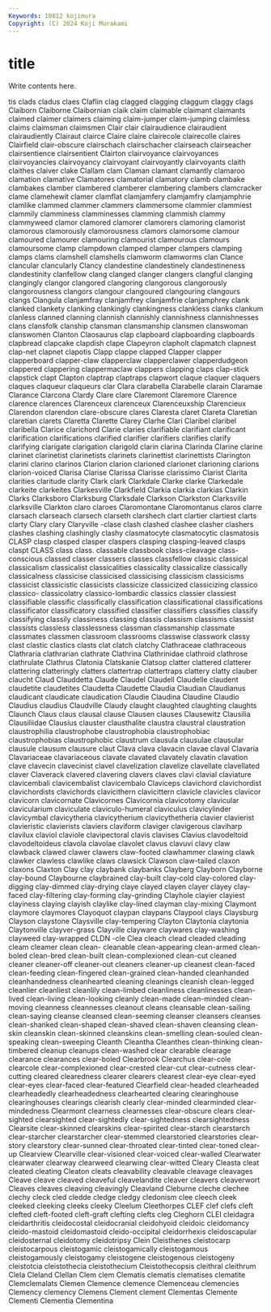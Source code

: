```yaml
---
Keywords: 10812 kojimura
Copyright: (C) 2024 Koji Murakami
---
```


# title

Write contents here.



tis
clads cladus claes Claflin clag clagged clagging claggum claggy clags
Claiborn Claiborne Claibornian claik claim claimable claimant claimants claimed claimer
claimers claiming claim-jumper claim-jumping claimless claims claimsman claimsmen Clair clair
clairaudience clairaudient clairaudiently Clairaut clairce Claire claire clairecole clairecolle claires
Clairfield clair-obscure clairschach clairschacher clairseach clairseacher clairsentience clairsentient Clairton clairvoyance
clairvoyances clairvoyancies clairvoyancy clairvoyant clairvoyantly clairvoyants claith claithes claiver clake
Clallam clam Claman clamant clamantly clamaroo clamation clamative Clamatores clamatorial
clamatory clamb clambake clambakes clamber clambered clamberer clambering clambers clamcracker
clame clamehewit clamer clamflat clamjamfery clamjamfry clamjamphrie clamlike clammed clammer
clammers clammersome clammier clammiest clammily clamminess clamminesses clamming clammish clammy
clammyweed clamor clamored clamorer clamorers clamoring clamorist clamorous clamorously clamorousness
clamors clamorsome clamour clamoured clamourer clamouring clamourist clamourous clamours clamoursome
clamp clampdown clamped clamper clampers clamping clamps clams clamshell clamshells
clamworm clamworms clan Clance clancular clancularly Clancy clandestine clandestinely clandestineness
clandestinity clanfellow clang clanged clanger clangers clangful clanging clangingly clangor
clangored clangoring clangorous clangorously clangorousness clangors clangour clangoured clangouring clangours
clangs Clangula clanjamfray clanjamfrey clanjamfrie clanjamphrey clank clanked clankety clanking
clankingly clankingness clankless clanks clankum clanless clanned clanning clannish clannishly
clannishness clannishnesses clans clansfolk clanship clansman clansmanship clansmen clanswoman clanswomen
Clanton Claosaurus clap clapboard clapboarding clapboards clapbread clapcake clapdish clape
Clapeyron clapholt clapmatch clapnest clap-net clapnet clapotis Clapp clappe clapped
Clapper clapper clapperboard clapper-claw clapperclaw clapperclawer clapperdudgeon clappered clappering clappermaclaw
clappers clapping claps clap-stick clapstick clapt Clapton claptrap claptraps clapwort
claque claquer claquers claques claqueur claqueurs clar Clara clarabella Clarabelle
clarain Claramae Clarance Clarcona Clardy Clare clare Claremont Claremore Clarence
clarence clarences Clarenceux clarenceux Clarenceuxship Clarencieux Clarendon clarendon clare-obscure clares
Claresta claret Clareta Claretian claretian clarets Claretta Clarette Clarey Clarhe
Clari Claribel claribel claribella Clarice clarichord Clarie claries clarifiable clarifiant
clarificant clarification clarifications clarified clarifier clarifiers clarifies clarify clarifying clarigate
clarigation clarigold clarin clarina Clarinda Clarine clarine clarinet clarinetist clarinetists
clarinets clarinettist clarinettists Clarington clarini clarino clarinos Clarion clarion clarioned
clarionet clarioning clarions clarion-voiced Clarisa Clarise Clarissa Clarisse clarissimo Clarist
Clarita clarities claritude clarity Clark clark Clarkdale Clarke clarke Clarkedale
clarkeite clarkeites Clarkesville Clarkfield Clarkia clarkia clarkias Clarkin Clarks Clarksboro
Clarksburg Clarksdale Clarkson Clarkston Clarksville clarksville Clarkton claro claroes Claromontane
Claromontanus claros clarre clarsach clarseach clarsech clarseth clarshech clart clartier
clartiest clarts clarty Clary clary Claryville -clase clash clashed clashee
clasher clashers clashes clashing clashingly clashy clasmatocyte clasmatocytic clasmatosis CLASP
clasp clasped clasper claspers clasping clasping-leaved clasps claspt CLASS class
class. classable classbook class-cleavage class-conscious classed classer classers classes classfellow
classic classical classicalism classicalist classicalities classicality classicalize classically classicalness classicise
classicised classicising classicism classicisms classicist classicistic classicists classicize classicized classicizing
classico classico- classicolatry classico-lombardic classics classier classiest classifiable classific classifically
classification classificational classifications classificator classificatory classified classifier classifiers classifies classify
classifying classily classiness classing classis classism classisms classist classists classless
classlessness classman classmanship classmate classmates classmen classroom classrooms classwise classwork
classy clast clastic clastics clasts clat clatch clatchy Clathraceae clathraceous
Clathraria clathrarian clathrate Clathrina Clathrinidae clathroid clathrose clathrulate Clathrus Clatonia
Clatskanie Clatsop clatter clattered clatterer clattering clatteringly clatters clattertrap clattertraps
clattery clatty clauber claucht Claud Clauddetta Claude Claudel Claudell Claudelle
claudent claudetite claudetites Claudetta Claudette Claudia Claudian Claudianus claudicant claudicate
claudication Claudie Claudina Claudine Claudio Claudius claudius Claudville Claudy claught
claughted claughting claughts Claunch Claus claus clausal clause Clausen clauses
Clausewitz Clausilia Clausiliidae Clausius clauster clausthalite claustra claustral claustration claustrophilia
claustrophobe claustrophobia claustrophobiac claustrophobias claustrophobic claustrum clausula clausulae clausular clausule
clausum clausure claut Clava clava clavacin clavae claval Clavaria Clavariaceae
clavariaceous clavate clavated clavately clavatin clavation clave clavecin clavecinist clavel
clavelization clavelize clavellate clavellated claver Claverack clavered clavering clavers claves
clavi clavial claviature clavicembali clavicembalist clavicembalo Claviceps clavichord clavichordist clavichordists
clavichords clavicithern clavicittern clavicle clavicles clavicor clavicorn clavicornate Clavicornes Clavicornia
clavicotomy clavicular clavicularium claviculate claviculo-humeral claviculus clavicylinder clavicymbal clavicytheria clavicytherium
clavicythetheria clavier clavierist clavieristic clavierists claviers claviform claviger clavigerous claviharp
clavilux claviol claviole clavipectoral clavis clavises Clavius clavodeltoid clavodeltoideus clavola
clavolae clavolet clavus clavuvi clavy claw clawback clawed clawer clawers
claw-footed clawhammer clawing clawk clawker clawless clawlike claws clawsick Clawson
claw-tailed claxon claxons Claxton Clay clay claybank claybanks Clayberg Clayborn
Clayborne clay-bound Claybourne claybrained clay-built clay-cold clay-colored clay-digging clay-dimmed clay-drying
claye clayed clayen clayer clayey clay-faced clay-filtering clay-forming clay-grinding Clayhole
clayier clayiest clayiness claying clayish claylike clay-lined clayman clay-mixing Claymont
claymore claymores Clayoquot claypan claypans Claypool clays Claysburg Clayson claystone
Claysville clay-tempering Clayton Claytonia claytonia Claytonville clayver-grass Clayville clayware claywares
clay-washing clayweed clay-wrapped CLDN -cle Clea cleach clead cleaded cleading
cleam cleamer clean clean- cleanable clean-appearing clean-armed clean-boled clean-bred clean-built
clean-complexioned clean-cut cleaned cleaner cleaner-off cleaner-out cleaners cleaner-up cleanest clean-faced
clean-feeding clean-fingered clean-grained clean-handed cleanhanded cleanhandedness cleanhearted cleaning cleanings cleanish
clean-legged cleanlier cleanliest cleanlily clean-limbed cleanliness cleanlinesses clean-lived clean-living clean-looking
cleanly clean-made clean-minded clean-moving cleanness cleannesses cleanout cleans cleansable clean-sailing
clean-saying cleanse cleansed clean-seeming cleanser cleansers cleanses clean-shanked clean-shaped clean-shaved
clean-shaven cleansing clean-skin cleanskin clean-skinned cleanskins clean-smelling clean-souled clean-speaking clean-sweeping
Cleanth Cleantha Cleanthes clean-thinking clean-timbered cleanup cleanups clean-washed clear clearable
clearage clearance clearances clear-boled Clearbrook Clearchus clear-cole clearcole clear-complexioned clear-crested
clear-cut clear-cutness clear-cutting cleared clearedness clearer clearers clearest clear-eye clear-eyed
clear-eyes clear-faced clear-featured Clearfield clear-headed clearheaded clearheadedly clearheadedness clearhearted clearing
clearinghouse clearinghouses clearings clearish clearly clear-minded clearminded clear-mindedness Clearmont clearness
clearnesses clear-obscure clears clear-sighted clearsighted clear-sightedly clear-sightedness clearsightedness Clearsite clear-skinned
clearskins clear-spirited clear-starch clearstarch clear-starcher clearstarcher clear-stemmed clearstoried clearstories clear-story
clearstory clear-sunned clear-throated clear-tinted clear-toned clear-up Clearview Clearville clear-visioned clear-voiced
clear-walled Clearwater clearwater clearway clearweed clearwing clear-witted Cleary Cleasta cleat
cleated cleating Cleaton cleats cleavability cleavable cleavage cleavages Cleave cleave
cleaved cleaveful cleavelandite cleaver cleavers cleaverwort Cleaves cleaves cleaving cleavingly
Cleavland Cleburne cleche clechee clechy cleck cled cledde cledge cledgy
cledonism clee cleech cleek cleeked cleeking cleeks cleeky Cleelum Cleethorpes
CLEF clef clefs cleft clefted cleft-footed cleft-graft clefting clefts cleg
Cleghorn CLEI cleidagra cleidarthritis cleidocostal cleidocranial cleidohyoid cleidoic cleidomancy cleido-mastoid
cleidomastoid cleido-occipital cleidorrhexis cleidoscapular cleidosternal cleidotomy cleidotripsy Clein Cleisthenes cleistocarp
cleistocarpous cleistogamic cleistogamically cleistogamous cleistogamously cleistogamy cleistogene cleistogenous cleistogeny cleistotcia
cleistothecia cleistothecium Cleistothecopsis cleithral cleithrum Clela Cleland Clellan Clem clem
Clematis clematis clematises clematite Clemclemalats Clemen Clemence clemence Clemenceau clemencies
Clemency clemency Clemens Clement clement Clementas Clemente Clementi Clementia Clementina
